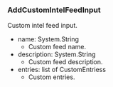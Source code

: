 ### AddCustomIntelFeedInput
Custom intel feed input.

- name: System.String
  - Custom feed name.
- description: System.String
  - Custom feed description.
- entries: list of CustomEntriess
  - Custom entries.
